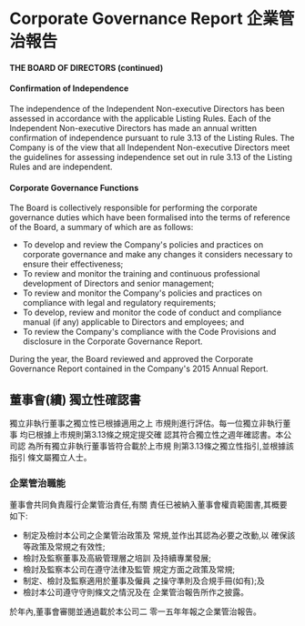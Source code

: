 # Corporate Governance Report 企業管治報告

#### THE BOARD OF DIRECTORS (continued)

#### Confirmation of Independence

The independence of the Independent Non-executive Directors has been assessed in accordance with the applicable Listing Rules. Each of the Independent Non-executive Directors has made an annual written confirmation of independence pursuant to rule 3.13 of the Listing Rules. The Company is of the view that all Independent Non-executive Directors meet the guidelines for assessing independence set out in rule 3.13 of the Listing Rules and are independent.

#### Corporate Governance Functions

The Board is collectively responsible for performing the corporate governance duties which have been formalised into the terms of reference of the Board, a summary of which are as follows:

- To develop and review the Company's policies and practices on corporate governance and make any changes it considers necessary to ensure their effectiveness;
- To review and monitor the training and continuous professional development of Directors and senior management;
- To review and monitor the Company's policies and practices on compliance with legal and regulatory requirements;
- To develop, review and monitor the code of conduct and compliance manual (if any) applicable to Directors and employees; and
- To review the Company's compliance with the Code Provisions and disclosure in the Corporate Governance Report.

During the year, the Board reviewed and approved the Corporate Governance Report contained in the Company's 2015 Annual Report.

## 董事會(續) 獨立性確認書

獨立非執行董事之獨立性已根據適用之上 市規則進行評估。每一位獨立非執行董事 均已根據上市規則第3.13條之規定提交確 認其符合獨立性之週年確認書。本公司認 為所有獨立非執行董事皆符合載於上市規 則第3.13條之獨立性指引,並根據該指引 條文屬獨立人士。

### 企業管治職能

董事會共同負責履行企業管治責任,有關 責任已被納入董事會權貢範圍書,其概要 如下:

- 制定及檢討本公司之企業管治政策及 常規,並作出其認為必要之改動,以 確保該等政策及常規之有效性;
- 檢討及監察董事及高級管理層之培訓 及持續專業發展;
- 檢討及監察本公司在遵守法律及監管 規定方面之政策及常規;
- 制定、檢討及監察適用於董事及僱員 之操守準則及合規手冊(如有);及
- 檢討本公司遵守守則條文之情況及在 企業管治報告所作之披露。

於年內,董事會審閱並通過載於本公司二 零一五年年報之企業管治報告。